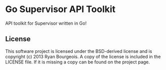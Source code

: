 Go Supervisor API Toolkit
=========================
API toolkit for Supervisor written in Go!

License
-------
This software project is licensed under the BSD-derived license and is copyright (c) 2013 Ryan Bourgeois. A copy of the license is included in the LICENSE file. If it is missing a copy can be found on the project page.
